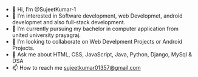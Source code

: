 - 👋 Hi, I’m @SujeetKumar-1
- 👀 I’m interested in Software development, web Developmet, android developmet and also full-stack development.
- 🌱 I’m currently pursuing my bachelor in computer application from united university prayagraj.
- 💞️ I’m looking to collaborate on Web Develpment Projects or Android Projects.
- 💬 Ask me about HTML, CSS, JavaScript, Java, Python, Django, MySql & DSA
- 📫 How to reach me sujeetkumar01357@gmail.com

<!---
SujeetKumar-1/SujeetKumar-1 is a ✨ special ✨ repository because its `README.md` (this file) appears on your GitHub profile.
You can click the Preview link to take a look at your changes.
--->
